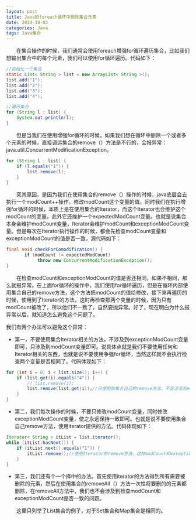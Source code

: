 ```yaml
---
layout: post
title: Java的foreach循环中删除集合元素
date: 2014-10-02
categories: Java
tags: Java集合
---
```


　　在集合操作的时候，我们通常会使用foreach增强for循环遍历集合，比如我们想输出集合中的每个元素，我们可以使用for循环遍历。代码如下：

```java
​//初始化一个集合
static List< String > list = new ArrayList< String >();
list.add("1");
list.add("2");
list.add("3");
list.add("4");

​//遍历集合
for (String l : list) {
	System.out.println(l);
}
```

　　但是当我们在使用增强for循环的时候，如果我们想在循环中删除一个或者多个元素的时候，直接调运集合的remove（）方法是不行的，会报异常：java.util.ConcurrentModificationException。

```java
for (String l : list) {
	if (l.equals("1")) {
		list.remove(l);
	}
}
```

　　究其原因，是因为我们在使用集合的remove（）操作的时候，java底层会去执行一个modCount++操作，修改modCount这个变量的值。同时我们在执行增强for循环的时候，本质上是在使用集合的Iterator，而这个Iterator也会维护这个modCount的变量，此外它还维护一个expectedModCount变量。也就是说集合本身会维护modCount变量，Iterator会维护modCount和exceptionModCount变量。但是每次在Iterator执行操作的时候，都会先检查modCount变量和exceptionModCount的值是否一致，源代码如下：

```java
final void checkForComodification() {
       if (modCount != expectedModCount)
            throw new ConcurrentModificationException();
}
```

　　在检查modCount和exceptionModCount的值是否还相同，如果不相同，那么就报异常。在上面for循环的操作中，我们使用for循环遍历，但是在循环内部使用集合自己的remove方法，这个方法把modCount的值给修改，接下来再遍历的时候，使用到了Iterator的方法，这时再检查那两个变量的时候，因为只有modCount被改了，所以他们不一致了，自然要抛异常。好了，现在明白为什么报异常以后，就知道怎么避免这个问题了。

我们有两个办法可以避免这个异常：

- 第一，不要使用集合Iterator相关的方法，不涉及到exceptionModCount变量即可，只涉及到modCount变量即可。说具体点就是我们不要使用任何和Iterator相关的东西，也就是说不要使用争强for循环，当然这样就不会执行检查两个变量是否相同了。代码体现如下：

```java
for (int i = 0; i < list.size(); i++) {
	if (list.get(i).equals("4")) {
		// list.remove(i);
		list.remove(list.get(i));//只使用到集合自己的remove方法，不会涉及到exceptionModCount
	}
}
```

- 第二，我们每次操作的时候，不要只修改modCount变量，同时修改exceptionModCount变量，使之永远保持一致即可。也就是说不要使用集合自己remove方法，使用iterator提供的方法。代码体现如下：

```java
Iterator< String > itList = list.iterator();
while (itList.hasNext()) {
	if (itList.next().equals("1")) {
		itList.remove();//使用Iterator的remove方法，这样modCount和exceptionModCount永远是一致的
	}
}
```

- 第三，我们还有个一个择中的办法。首先使用iterator的方法得到所有需要被删除的元素，然后在使用集合的removeAll（）方法一次性将要删的的元素都删除，在removeAll方法中，我们也不会涉及到检查modCount和exceptionModCount是否一致的问题。

　　这里只列举了List集合的例子，对于Set集合和Map集合是相同的。

​
